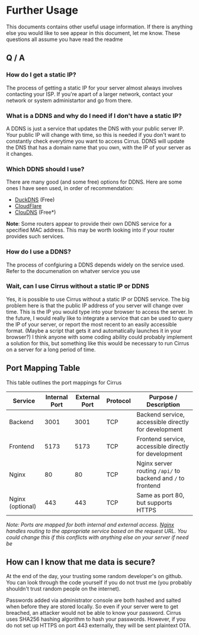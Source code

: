 # Further Usage

This documents contains other useful usage information. If there is anything else you would like to see appear in this document, let me know. These questions all assume you have read the readme


## Q / A

### How do I get a static IP?
The process of getting a static IP for your server almost always involves contacting your ISP. If you're apart of a larger network, contact your network or system administartor and go from there. 


### What is a DDNS and why do I need if I don't have a static IP?
A DDNS is just a service that updates the DNS with your public server IP. Your public IP will change with time, so this is needed if you don't want to constantly check everytime you want to access Cirrus. DDNS will update the DNS that has a domain name that you own, with the IP of your server as it changes.

### Which DDNS should I use?
There are many good (and some free) options for DDNS. Here are some ones I have seen used, in order of recommendation:

- [DuckDNS](https://www.duckdns.org/) (Free)
- [CloudFlare](https://www.cloudflare.com/learning/dns/glossary/dynamic-dns/)
- [ClouDNS](https://www.cloudns.net/dynamic-dns/#) (Free*)
  
**Note**: Some routers appear to provide their own DDNS service for a specified MAC address. This may be worth looking into if your router provides such services.

### How do I use a DDNS?
The process of confgiuring a DDNS depends widely on the service used. Refer to the documenation on whatver service you use 


### Wait, can I use Cirrus without a static IP or DDNS
Yes, it is possible to use Cirrus without a static IP or DDNS service. The big problem here is that the public IP address of you server will change over time. This is the IP you would type into your browser to access the server. In the future, I would really like to integrate a service that can be used to query the IP of your server, or report the most recent to an easily accessible format. (Maybe a script that gets it and automatically launches it in your browser?) I think anyone with some coding ability could probably implement a solution for this, but something like this would be necessary to run Cirrus on a server for a long period of time. 


## Port Mapping Table

This table outlines the port mappings for Cirrus

| Service   | Internal Port | External Port | Protocol | Purpose / Description                                    |
|-----------|---------------|---------------|----------|----------------------------------------------------------|
| Backend   | 3001          | 3001          | TCP      | Backend service, accessible directly for development     |
| Frontend  | 5173          | 5173          | TCP      | Frontend service, accessible directly for development    |
| Nginx     | 80            | 80            | TCP      | Nginx server routing `/api/` to backend and `/` to frontend |
| Nginx (optional) | 443    |443            | TCP      | Same as port 80, but supports HTTPS|

*Note: Ports are mapped for both internal and external access. [Nginx](https://github.com/ReeseHatfield/Cirrus/blob/main/nginx.conf) handles routing to the appropriate service based on the request URL. You could change this if this conflicts with anything else on your server if need be*



## How can I know that me data is secure?

At the end of the day, your trusting some random developer's on github. You can look through the code yourself if you do not trust me (you probably shouldn't trust random people on the internet).

Passwords added via administrator console are both hashed and salted when before they are stored locally. So even if your server were to get breached, an attacker would not be able to know your password. Cirrus uses SHA256 hashing algorithm to hash your passwords. However, if you do not set up HTTPS on port 443 externally, they will be sent plaintext OTA.